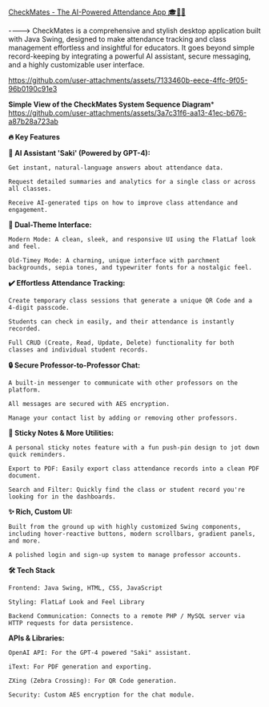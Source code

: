 <ins>CheckMates - The AI-Powered Attendance App 🎓🤖✨</ins>

----> CheckMates is a comprehensive and stylish desktop application built with Java Swing, designed to make attendance tracking and class management effortless and insightful for educators. It goes beyond simple record-keeping by integrating       a powerful AI assistant, secure messaging, and a highly customizable user interface.
 
https://github.com/user-attachments/assets/7133460b-eece-4ffc-9f05-96b0190c91e3

**Simple View of the CheckMates System Sequence Diagram***
https://github.com/user-attachments/assets/3a7c31f6-aa13-41ec-b676-a87b28a723ab

**🔥 Key Features**

**🤖 AI Assistant 'Saki' (Powered by GPT-4):**

    Get instant, natural-language answers about attendance data.
    
    Request detailed summaries and analytics for a single class or across all classes.
    
    Receive AI-generated tips on how to improve class attendance and engagement.

**🎨 Dual-Theme Interface:**

    Modern Mode: A clean, sleek, and responsive UI using the FlatLaf look and feel.
    
    Old-Timey Mode: A charming, unique interface with parchment backgrounds, sepia tones, and typewriter fonts for a nostalgic feel.

**✔️ Effortless Attendance Tracking:**

    Create temporary class sessions that generate a unique QR Code and a 4-digit passcode.
    
    Students can check in easily, and their attendance is instantly recorded.

    Full CRUD (Create, Read, Update, Delete) functionality for both classes and individual student records.

**🔒 Secure Professor-to-Professor Chat:**

    A built-in messenger to communicate with other professors on the platform.
    
    All messages are secured with AES encryption.
    
    Manage your contact list by adding or removing other professors.

**📝 Sticky Notes & More Utilities:**

    A personal sticky notes feature with a fun push-pin design to jot down quick reminders.
    
    Export to PDF: Easily export class attendance records into a clean PDF document.
    
    Search and Filter: Quickly find the class or student record you're looking for in the dashboards.

**✨ Rich, Custom UI:**

    Built from the ground up with highly customized Swing components, including hover-reactive buttons, modern scrollbars, gradient panels, and more.
    
    A polished login and sign-up system to manage professor accounts.

**🛠️ Tech Stack**

    Frontend: Java Swing, HTML, CSS, JavaScript
    
    Styling: FlatLaf Look and Feel Library
    
    Backend Communication: Connects to a remote PHP / MySQL server via HTTP requests for data persistence.

**APIs & Libraries:**

    OpenAI API: For the GPT-4 powered "Saki" assistant.
    
    iText: For PDF generation and exporting.
    
    ZXing (Zebra Crossing): For QR Code generation.
    
    Security: Custom AES encryption for the chat module.


